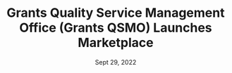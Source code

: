 ---
source: Department of Health and Human Services
link: "https://www.hhs.gov/about/news/2022/09/29/grants-quality-service-management-office-grants-qsmo-launches-marketplace.html"
title: Grants Quality Service Management Office (Grants QSMO) Launches Marketplace
date: Sept 29, 2022

---